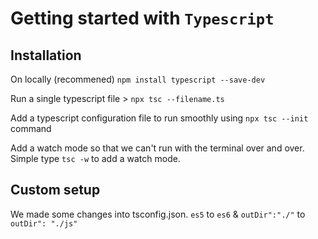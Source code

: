 # Getting started with `Typescript`

## Installation 
On locally (recommened) `npm install typescript --save-dev`

Run a single typescript file > `npx tsc --filename.ts`

Add a typescript configuration file to run smoothly using `npx tsc --init` command

Add a watch mode so that we can't run with the terminal over and over. Simple type `tsc -w` to add a watch mode.

## Custom setup 

We made some changes into tsconfig.json. `es5` to `es6` & `outDir":"./"` to `outDir": "./js"`